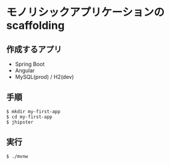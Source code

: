 # モノリシックアプリケーションのscaffolding

## 作成するアプリ
- Spring Boot
- Angular
- MySQL(prod) / H2(dev)

## 手順
```
$ mkdir my-first-app
$ cd my-first-app
$ jhipster
```

## 実行
```
$ ./mvnw
```